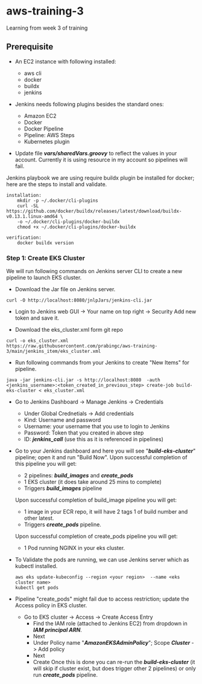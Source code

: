 # aws-training-3
Learning from week 3 of training

## Prerequisite 
- An EC2 instance with following installed:
  - aws cli
  - docker 
  - buildx
  - jenkins

- Jenkins needs following plugins besides the standard ones:
  - Amazon EC2
  - Docker
  - Docker Pipeline
  - Pipeline: AWS Steps
  - Kubernetes plugin

- Update file ***vars/sharedVars.groovy*** to reflect the values in your account. Currently it is using resource in my account so pipelines will fail.

Jenkins playbook we are using require buildx plugin be installed for docker; here are the steps to install and validate.
```
installation:
    mkdir -p ~/.docker/cli-plugins
    curl -SL https://github.com/docker/buildx/releases/latest/download/buildx-v0.13.1.linux-amd64 \
    -o ~/.docker/cli-plugins/docker-buildx
    chmod +x ~/.docker/cli-plugins/docker-buildx

verification:
    docker buildx version
```

### Step 1: Create EKS Cluster
We will run following commands on Jenkins server CLI to create a new pipeline to launch EKS cluster.
- Download the Jar file on Jenkins server.
```
curl -O http://localhost:8080/jnlpJars/jenkins-cli.jar
```

- Login to Jenkins web GUI -> Your name on top right -> Security
    Add new token and save it.

- Download the eks_cluster.xml form git repo
```
curl -o eks_cluster.xml https://raw.githubusercontent.com/prabingc/aws-training-3/main/jenkins_item/eks_cluster.xml
```

- Run following commands from your Jenkins to create "New Items" for pipeline.
```
java -jar jenkins-cli.jar -s http://localhost:8080  -auth <jenkins_username>:<token_created_in_previous_step> create-job build-eks-cluster < eks_cluster.xml 
```

- Go to Jenkins Dashboard -> Manage Jenkins -> Credentials 
    - Under Global Crednetials -> Add credentials
    - Kind: Username and password
    - Username: your username that you use to login to Jenkins
    - Password: Token that you created in above step
    - ID: ***jenkins_call*** (use this as it is referenced in pipelines)            

- Go to your Jenkins dashboard and here you will see "***build-eks-cluster***" pipeline; open it and run "Build Now".
    Upon successful completion of this pipeline you will get:
    - 2 pipelines: ***build_images*** and ***create_pods***
    - 1 EKS cluster (it does take around 25 mins to complete)
    - Triggers ***build_images*** pipeline

    Upon successful completion of build_image pipeline you will get:
    - 1 image in your ECR repo, it will have 2 tags 1 of build number and other latest.
    - Triggers ***create_pods*** pipeline.

    Upon successful completion of create_pods pipeline you will get:
   - 1 Pod running NGINX in your eks cluster.

- To Validate the pods are running, we can use Jenkins server which as kubectl installed.
   ```
   aws eks update-kubeconfig --region <your region>  --name <eks cluster name>
   kubectl get pods
   ```

- Pipeline "create_pods" might fail due to access restriction; update the Access policy in EKS cluster.
   - Go to EKS cluster -> Access -> Create Access Entry
      - Find the IAM role (attached to Jenkins EC2) from dropdown in ***IAM principal ARN***. 
      - Next
      - Under Policy name "***AmazonEKSAdminPolicy***"; Scope ***Cluster*** -> Add policy
      - Next
      - Create
   Once this is done you can re-run the ***build-eks-cluster*** (it will skip if cluster exist, but does trigger other 2 pipelines) or only run ***create_pods*** pipeline.
